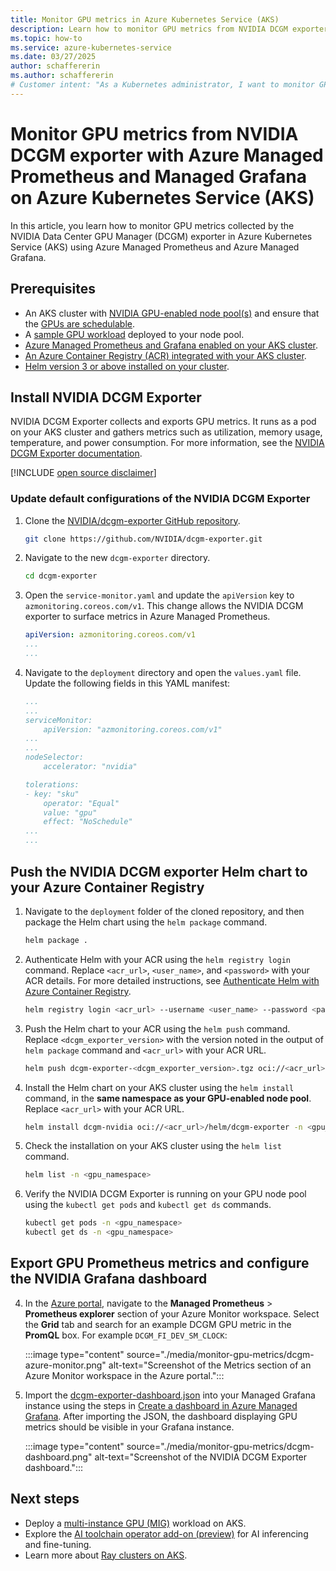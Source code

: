 ```yaml
---
title: Monitor GPU metrics in Azure Kubernetes Service (AKS)
description: Learn how to monitor GPU metrics from NVIDIA DCGM exporter with Azure Managed Prometheus and Managed Grafana on Azure Kubernetes Service (AKS).
ms.topic: how-to
ms.service: azure-kubernetes-service
ms.date: 03/27/2025
author: schaffererin
ms.author: schaffererin
# Customer intent: "As a Kubernetes administrator, I want to monitor GPU metrics using NVIDIA DCGM Exporter with Managed Prometheus and Grafana, so that I can optimize resource utilization and ensure the performance of GPU-enabled workloads in my AKS cluster."
---
```


# Monitor GPU metrics from NVIDIA DCGM exporter with Azure Managed Prometheus and Managed Grafana on Azure Kubernetes Service (AKS)

In this article, you learn how to monitor GPU metrics collected by the NVIDIA Data Center GPU Manager (DCGM) exporter in Azure Kubernetes Service (AKS) using Azure Managed Prometheus and Azure Managed Grafana.

## Prerequisites

- An AKS cluster with [NVIDIA GPU-enabled node pool(s)](./gpu-cluster.md) and ensure that the [GPUs are schedulable](./gpu-cluster.md#confirm-that-gpus-are-schedulable).
- A [sample GPU workload](./gpu-cluster.md#run-a-gpu-enabled-workload) deployed to your node pool.
- [Azure Managed Prometheus and Grafana enabled on your AKS cluster](/azure/azure-monitor/containers/kubernetes-monitoring-enable).
- [An Azure Container Registry (ACR) integrated with your AKS cluster](./cluster-container-registry-integration.md).
- [Helm version 3 or above installed on your cluster](https://helm.sh/docs/intro/install/).

## Install NVIDIA DCGM Exporter

NVIDIA DCGM Exporter collects and exports GPU metrics. It runs as a pod on your AKS cluster and gathers metrics such as utilization, memory usage, temperature, and power consumption. For more information, see the [NVIDIA DCGM Exporter documentation](https://docs.nvidia.com/datacenter/cloud-native/gpu-telemetry/latest/dcgm-exporter.html).

[!INCLUDE [open source disclaimer](./includes/open-source-disclaimer.md)]

### Update default configurations of the NVIDIA DCGM Exporter

1. Clone the [NVIDIA/dcgm-exporter GitHub repository](https://github.com/NVIDIA/dcgm-exporter).

    ```bash
    git clone https://github.com/NVIDIA/dcgm-exporter.git
    ```

2. Navigate to the new `dcgm-exporter` directory.

    ```bash
    cd dcgm-exporter
    ```

3. Open the `service-monitor.yaml` and update the `apiVersion` key to `azmonitoring.coreos.com/v1`. This change allows the NVIDIA DCGM exporter to surface metrics in Azure Managed Prometheus.

    ```yml
    apiVersion: azmonitoring.coreos.com/v1
    ...
    ...
    ```

4. Navigate to the `deployment` directory and open the `values.yaml` file. Update the following fields in this YAML manifest:

    ```yml
    ...
    ...
    serviceMonitor:
        apiVersion: "azmonitoring.coreos.com/v1"
    ...
    ...
    nodeSelector:
        accelerator: "nvidia"

    tolerations:
   - key: "sku"
        operator: "Equal"
        value: "gpu"
        effect: "NoSchedule"
    ...
    ...
    ```

## Push the NVIDIA DCGM exporter Helm chart to your Azure Container Registry

1. Navigate to the `deployment` folder of the cloned repository, and then package the Helm chart using the `helm package` command.

    ```bash
    helm package .
    ```

2. Authenticate Helm with your ACR using the `helm registry login` command. Replace `<acr_url>`, `<user_name>`, and `<password>` with your ACR details. For more detailed instructions, see [Authenticate Helm with Azure Container Registry](/azure/container-registry/container-registry-helm-repos#authenticate-with-the-registry).

    ```bash
    helm registry login <acr_url> --username <user_name> --password <password>
    ```

3. Push the Helm chart to your ACR using the `helm push` command. Replace `<dcgm_exporter_version>` with the version noted in the output of `helm package` command and `<acr_url>` with your ACR URL.

    ```bash
    helm push dcgm-exporter-<dcgm_exporter_version>.tgz oci://<acr_url>/helm
    ```

4. Install the Helm chart on your AKS cluster using the `helm install` command, in the **same namespace as your GPU-enabled node pool**. Replace `<acr_url>` with your ACR URL.

    ```bash
    helm install dcgm-nvidia oci://<acr_url>/helm/dcgm-exporter -n <gpu_namespace>
    ```

5. Check the installation on your AKS cluster using the `helm list` command.

    ```bash
    helm list -n <gpu_namespace>
    ```

6. Verify the NVIDIA DCGM Exporter is running on your GPU node pool using the `kubectl get pods` and `kubectl get ds` commands.

    ```bash
    kubectl get pods -n <gpu_namespace>
    kubectl get ds -n <gpu_namespace>
    ```

## Export GPU Prometheus metrics and configure the NVIDIA Grafana dashboard

4. In the [Azure portal](https://portal.azure.com), navigate to the **Managed Prometheus** > **Prometheus explorer** section of your Azure Monitor workspace. Select the **Grid** tab and search for an example DCGM GPU metric in the **PromQL** box. For example `DCGM_FI_DEV_SM_CLOCK`:

    :::image type="content" source="./media/monitor-gpu-metrics/dcgm-azure-monitor.png" alt-text="Screenshot of the Metrics section of an Azure Monitor workspace in the Azure portal.":::

5. Import the [dcgm-exporter-dashboard.json](https://github.com/NVIDIA/dcgm-exporter/blob/main/grafana/dcgm-exporter-dashboard.json) into your Managed Grafana instance using the steps in [Create a dashboard in Azure Managed Grafana](/azure/managed-grafana/how-to-create-dashboard). After importing the JSON, the dashboard displaying GPU metrics should be visible in your Grafana instance.

    :::image type="content" source="./media/monitor-gpu-metrics/dcgm-dashboard.png" alt-text="Screenshot of the NVIDIA DCGM Exporter dashboard.":::

## Next steps

- Deploy a [multi-instance GPU (MIG)](./gpu-multi-instance.md) workload on AKS.
- Explore the [AI toolchain operator add-on (preview)](./ai-toolchain-operator.md) for AI inferencing and fine-tuning.
- Learn more about [Ray clusters on AKS](./ray-overview.md).

